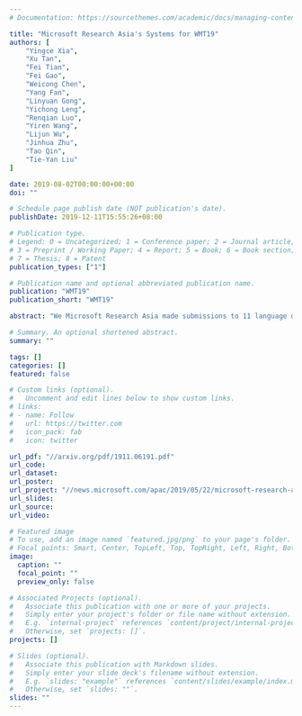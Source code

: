 ```yaml
---
# Documentation: https://sourcethemes.com/academic/docs/managing-content/

title: "Microsoft Research Asia's Systems for WMT19"
authors: [
    "Yingce Xia",
    "Xu Tan",
    "Fei Tian",
    "Fei Gao",
    "Weicong Chen",
    "Yang Fan",
    "Linyuan Gong",
    "Yichong Leng",
    "Renqian Luo",
    "Yiren Wang",
    "Lijun Wu",
    "Jinhua Zhu",
    "Tao Qin",
    "Tie-Yan Liu"
]

date: 2019-08-02T00:00:00+00:00
doi: ""

# Schedule page publish date (NOT publication's date).
publishDate: 2019-12-11T15:55:26+08:00

# Publication type.
# Legend: 0 = Uncategorized; 1 = Conference paper; 2 = Journal article;
# 3 = Preprint / Working Paper; 4 = Report; 5 = Book; 6 = Book section;
# 7 = Thesis; 8 = Patent
publication_types: ["1"]

# Publication name and optional abbreviated publication name.
publication: "WMT19"
publication_short: "WMT19"

abstract: "We Microsoft Research Asia made submissions to 11 language directions in the WMT19 news translation tasks. We won the first place for 8 of the 11 directions and the second place for the other three. Our basic systems are built on Transformer, back translation and knowledge distillation. We integrate several of our rececent techniques to enhance the baseline systems: multi-agent dual learning (MADL), masked sequence-to-sequence pre-training (MASS), neural architecture optimization (NAO), and soft contextual data augmentation (SCA)."

# Summary. An optional shortened abstract.
summary: ""

tags: []
categories: []
featured: false

# Custom links (optional).
#   Uncomment and edit lines below to show custom links.
# links:
# - name: Follow
#   url: https://twitter.com
#   icon_pack: fab
#   icon: twitter

url_pdf: "//arxiv.org/pdf/1911.06191.pdf"
url_code:
url_dataset:
url_poster:
url_project: "//news.microsoft.com/apac/2019/05/22/microsoft-research-asia-msra-leads-in-2019-wmt-international-machine-translation-competition/"
url_slides:
url_source:
url_video:

# Featured image
# To use, add an image named `featured.jpg/png` to your page's folder. 
# Focal points: Smart, Center, TopLeft, Top, TopRight, Left, Right, BottomLeft, Bottom, BottomRight.
image:
  caption: ""
  focal_point: ""
  preview_only: false

# Associated Projects (optional).
#   Associate this publication with one or more of your projects.
#   Simply enter your project's folder or file name without extension.
#   E.g. `internal-project` references `content/project/internal-project/index.md`.
#   Otherwise, set `projects: []`.
projects: []

# Slides (optional).
#   Associate this publication with Markdown slides.
#   Simply enter your slide deck's filename without extension.
#   E.g. `slides: "example"` references `content/slides/example/index.md`.
#   Otherwise, set `slides: ""`.
slides: ""
---
```

